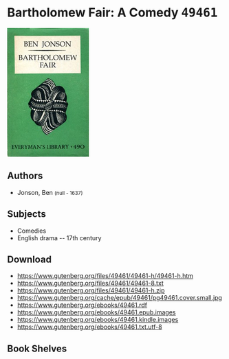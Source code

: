 # Bartholomew Fair: A Comedy <kbd>49461</kbd>

![](./cover.medium.jpg "")

## Authors


 - Jonson, Ben <small>(null - 1637)</small>

## Subjects


 - Comedies
 - English drama -- 17th century

## Download


 - https://www.gutenberg.org/files/49461/49461-h/49461-h.htm
 - https://www.gutenberg.org/files/49461/49461-8.txt
 - https://www.gutenberg.org/files/49461/49461-h.zip
 - https://www.gutenberg.org/cache/epub/49461/pg49461.cover.small.jpg
 - https://www.gutenberg.org/ebooks/49461.rdf
 - https://www.gutenberg.org/ebooks/49461.epub.images
 - https://www.gutenberg.org/ebooks/49461.kindle.images
 - https://www.gutenberg.org/ebooks/49461.txt.utf-8

## Book Shelves


